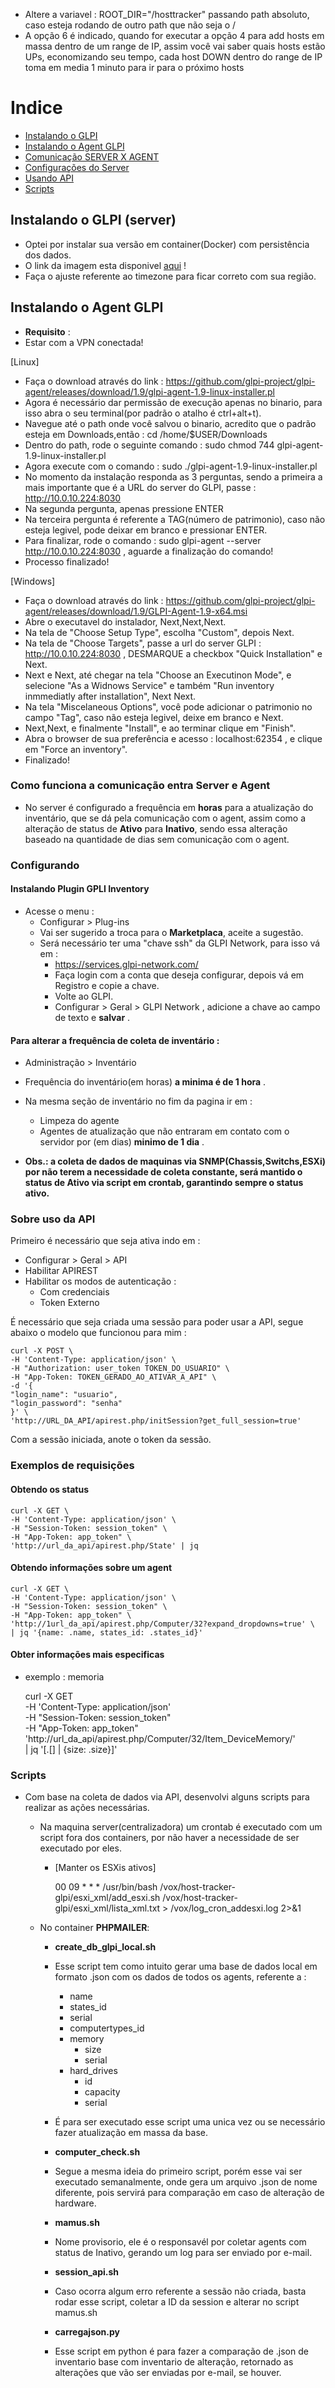 - Altere a variavel : ROOT_DIR="/hosttracker" passando path absoluto, caso esteja rodando de outro path que não seja o /
- A opção 6 é indicado, quando for executar a opção 4 para add hosts em massa dentro de um range de IP, assim você vai saber
quais hosts estão UPs, economizando seu tempo, cada host DOWN dentro do range de IP toma em media 1 minuto para ir para o próximo hosts

# Indice

- [Instalando o GLPI](#instalando-o-glpi-server)
- [Instalando o Agent GLPI](#instalando-o-agent-glpi)
- [Comunicação SERVER X AGENT](#como-funciona-a-comunicação-entra-server-e-agent)
- [Configurações do Server](#configurando)
- [Usando API](#sobre-uso-da-api)
- [Scripts](#scripts)

## Instalando o GLPI (server)

- Optei por instalar sua versão em container(Docker) com persistência dos dados.
- O link da imagem esta disponivel <a href="https://hub.docker.com/r/diouxx/glpi/">aqui</a> !
- Faça o ajuste referente ao timezone para ficar correto com sua região.

## Instalando o Agent GLPI

- <b>Requisito</b> :
- Estar com a VPN conectada!

[Linux]

- Faça o download através do link :
https://github.com/glpi-project/glpi-agent/releases/download/1.9/glpi-agent-1.9-linux-installer.pl
- Agora é necessário dar permissão de execução apenas no binario, para isso abra o seu terminal(por padrão o atalho é ctrl+alt+t).
- Navegue até o path onde você salvou o binario, acredito que o padrão esteja em Downloads,então : cd /home/$USER/Downloads
- Dentro do path, rode o seguinte comando : sudo chmod 744 glpi-agent-1.9-linux-installer.pl
- Agora execute com o comando : sudo ./glpi-agent-1.9-linux-installer.pl
- No momento da instalação responda as 3 perguntas, sendo a primeira a mais importante que é a URL do server do GLPI, passe : http://10.0.10.224:8030
- Na segunda pergunta, apenas pressione ENTER
- Na terceira pergunta é referente a TAG(número de patrimonio), caso não esteja legivel, pode deixar em branco e pressionar ENTER.
- Para finalizar, rode o comando : sudo glpi-agent --server http://10.0.10.224:8030 , aguarde a finalização do comando!
- Processo finalizado!


[Windows]
- Faça o download através do link :
https://github.com/glpi-project/glpi-agent/releases/download/1.9/GLPI-Agent-1.9-x64.msi
- Abre o executavel do instalador, Next,Next,Next.
- Na tela de "Choose Setup Type", escolha "Custom", depois Next.
- Na tela de "Choose Targets", passe a url do server GLPI : http://10.0.10.224:8030 , DESMARQUE a checkbox "Quick Installation" e Next.
- Next e Next, até chegar na tela "Choose an Executinon Mode", e selecione "As a Widnows Service" e também "Run inventory inmmediatly after installation", Next Next.
- Na tela "Miscelaneous Options", você pode adicionar o patrimonio no campo "Tag", caso não esteja legivel, deixe em branco e Next.
- Next,Next, e finalmente "Install", e ao terminar clique em "Finish".
- Abra o browser de sua preferência e acesso : localhost:62354 , e clique em "Force an inventory".
- Finalizado!

### Como funciona a comunicação entra Server e Agent

- No server é configurado a frequência em <b>horas</b> para a atualização do inventário, que se dá pela comunicação com o agent, assim como a alteração de status de <b>Ativo</b> para <b>Inativo</b>, sendo essa alteração baseado na quantidade de dias sem comunicação com o agent.

### Configurando

#### Instalando Plugin GPLI Inventory
- Acesse o menu :
    - Configurar > Plug-ins
    - Vai ser sugerido a troca para o <b>Marketplaca</b>, aceite a sugestão.
    - Será necessário ter uma "chave ssh" da GLPI Network, para isso vá em :
        - https://services.glpi-network.com/ 
        - Faça login com a conta que deseja configurar, depois vá em Registro e copie a chave.
        - Volte ao GLPI.
        - Configurar > Geral > GLPI Network , adicione a chave ao campo de texto e <b>salvar</b> .

#### Para alterar a frequência de coleta de inventário :
    
- Administração > Inventário
- Frequência do inventário(em horas) <b>a minima é de 1 hora</b> .
- Na mesma seção de inventário no fim da pagina ir em :
    - Limpeza do agente
    - Agentes de atualização que não entraram em contato com o servidor por (em dias) <b>minimo de 1 dia</b> .

- <b>Obs.: a coleta de dados de maquinas via SNMP(Chassis,Switchs,ESXi) por não terem a necessidade de coleta constante, será mantido o status de Ativo via script em crontab, garantindo sempre o status ativo. </b>


### Sobre uso da API

Primeiro é necessário que seja ativa indo em :
- Configurar > Geral > API
- Habilitar APIREST
- Habilitar os modos de autenticação :
    - Com credenciais
    - Token Externo

É necessário que seja criada uma sessão para poder usar a API, segue abaixo o modelo que funcionou para mim :

    curl -X POST \
    -H 'Content-Type: application/json' \
    -H "Authorization: user_token TOKEN_DO_USUARIO" \
    -H "App-Token: TOKEN_GERADO_AO_ATIVAR_A_API" \
    -d '{
    "login_name": "usuario",
    "login_password": "senha"
    }' \
    'http://URL_DA_API/apirest.php/initSession?get_full_session=true'

Com a sessão iniciada, anote o token da sessão.

### Exemplos de requisições

#### Obtendo os status

    curl -X GET \
    -H 'Content-Type: application/json' \
    -H "Session-Token: session_token" \
    -H "App-Token: app_token" \
    'http://url_da_api/apirest.php/State' | jq

#### Obtendo informações sobre um agent

    curl -X GET \
    -H 'Content-Type: application/json' \
    -H "Session-Token: session_token" \
    -H "App-Token: app_token" \
    'http://1url_da_api/apirest.php/Computer/32?expand_dropdowns=true' \
    | jq '{name: .name, states_id: .states_id}'

#### Obter informações mais especificas
- exemplo : memoria

    curl -X GET \
    -H 'Content-Type: application/json' \
    -H "Session-Token: session_token" \
    -H "App-Token: app_token" \
    'http://url_da_api/apirest.php/Computer/32/Item_DeviceMemory/' \
    | jq '[.[] | {size: .size}]'

### Scripts
- Com base na coleta de dados via API, desenvolvi alguns scripts para realizar as ações necessárias.

    - Na maquina server(centralizadora) um crontab é executado com um script fora dos containers, por não haver a necessidade de ser executado por eles.

        - [Manter os ESXis ativos]
    
            00 09 * * * /usr/bin/bash /vox/host-tracker-glpi/esxi_xml/add_esxi.sh /vox/host-tracker-glpi/esxi_xml/lista_xml.txt > /vox/log_cron_addesxi.log 2>&1

    - No container <b>PHPMAILER</b>:
        - <b>create_db_glpi_local.sh</b>
        - Esse script tem como intuito gerar uma base de dados local em formato .json com os dados de todos os agents, referente a :
            - name
            - states_id
            - serial
            - computertypes_id
            - memory
                - size
                - serial
            - hard_drives
                - id
                - capacity
                - serial
        - É para ser executado esse script uma unica vez ou se necessário fazer atualização em massa da base.

        - <b>computer_check.sh</b>
        - Segue a mesma ideia do primeiro script, porém esse vai ser executado semanalmente, onde gera um arquivo .json de nome diferente, pois servirá para comparação em caso de alteração de hardware.

        - <b>mamus.sh</b>
        - Nome provisorio, ele é o responsavél por coletar agents com status de Inativo, gerando um log para ser enviado por e-mail.

        - <b>session_api.sh</b>
        - Caso ocorra algum erro referente a sessão não criada, basta rodar esse script, coletar a ID da session e alterar no script mamus.sh

        - <b>carregajson.py</b>
        - Esse script em python é para fazer a comparação de .json de inventario base com inventario de alteração, retornado as alterações que vão ser enviadas por e-mail, se houver.